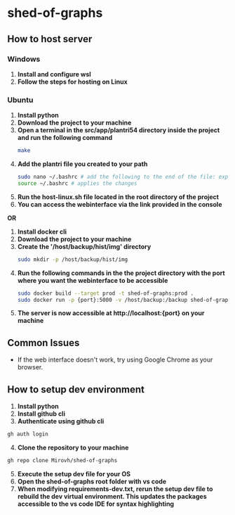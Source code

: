 # shed-of-graphs

## How to host server
### Windows
1. **Install and configure wsl**
2. **Follow the steps for hosting on Linux**

### Ubuntu
1. **Install python**
2. **Download the project to your machine**
3. **Open a terminal in the src/app/plantri54 directory inside the project and run the following command**
    ```bash
    make
    ```
3. **Add the plantri file you created to your path**
    ```bash
    sudo nano ~/.bashrc # add the following to the end of the file: export PATH=$PATH:/path/to/the/plantri/file
    source ~/.bashrc # applies the changes
    ```  
4. **Run the host-linux.sh file located in the root directory of the project**
5. **You can access the webinterface via the link provided in the console**

**OR**

1. **Install docker cli**
2. **Download the project to your machine**
3. **Create the '/host/backup/hist/img' directory**
    ```bash
    sudo mkdir -p /host/backup/hist/img
    ```
4. **Run the following commands in the the project directory with the port where you want the webinterface to be accessible**
    ```bash
    sudo docker build --target prod -t shed-of-graphs:prod .
    sudo docker run -p {port}:5000 -v /host/backup:/backup shed-of-graphs:prod
    ```
5. **The server is now accessible at http://localhost:{port} on your machine**

## Common Issues
- If the web interface doesn't work, try using Google Chrome as your browser.


## How to setup dev environment
1. **Install python**
2. **Install github cli**
3. **Authenticate using github cli**
```bash
gh auth login
```
4. **Clone the repository to your machine**
```bash
gh repo clone Mirovh/shed-of-graphs
```
5. **Execute the setup dev file for your OS**
6. **Open the shed-of-graphs root folder with vs code**
7. **When modifying requirements-dev.txt, rerun the setup dev file to rebuild the dev virtual environment. This updates the packages accessible to the vs code IDE for syntax highlighting**

